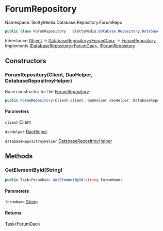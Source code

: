 # ForumRepository

Namespace: SlottyMedia.Database.Repository.ForumRepo

```csharp
public class ForumRepository : SlottyMedia.Database.Repository.DatabaseRepository`1[[SlottyMedia.Database.Daos.ForumDao, SlottyMedia.Database, Version=1.0.0.0, Culture=neutral, PublicKeyToken=null]], SlottyMedia.Database.IDatabaseRepository`1[[SlottyMedia.Database.Daos.ForumDao, SlottyMedia.Database, Version=1.0.0.0, Culture=neutral, PublicKeyToken=null]], IForumRepository
```

Inheritance [Object](https://docs.microsoft.com/en-us/dotnet/api/system.object) → [DatabaseRepository&lt;ForumDao&gt;](./slottymedia.database.repository.databaserepository-1.md) → [ForumRepository](./slottymedia.database.repository.forumrepo.forumrepository.md)<br>
Implements [IDatabaseRepository&lt;ForumDao&gt;](./slottymedia.database.idatabaserepository-1.md), [IForumRepository](./slottymedia.database.repository.forumrepo.iforumrepository.md)

## Constructors

### **ForumRepository(Client, DaoHelper, DatabaseRepositroyHelper)**

Base constructor for the [ForumRepository](./slottymedia.database.repository.forumrepo.forumrepository.md).

```csharp
public ForumRepository(Client client, DaoHelper daoHelper, DatabaseRepositroyHelper databaseRepositroyHelper)
```

#### Parameters

`client` Client<br>

`daoHelper` [DaoHelper](./slottymedia.database.helper.daohelper.md)<br>

`databaseRepositroyHelper` [DatabaseRepositroyHelper](./slottymedia.database.helper.databaserepositroyhelper.md)<br>

## Methods

### **GetElementById(String)**

```csharp
public Task<ForumDao> GetElementById(string forumName)
```

#### Parameters

`forumName` [String](https://docs.microsoft.com/en-us/dotnet/api/system.string)<br>

#### Returns

[Task&lt;ForumDao&gt;](https://docs.microsoft.com/en-us/dotnet/api/system.threading.tasks.task-1)<br>
